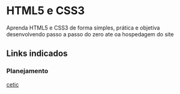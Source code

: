 # HTML5 e CSS3
Aprenda  HTML5 e CSS3 de forma simples, prática e objetiva desenvolvendo passo a passo do zero ate oa hospedagem do site
## Links indicados
### Planejamento
[cetic](https://www.cetic.br)
